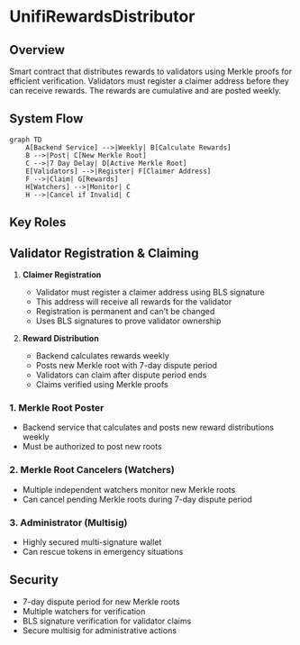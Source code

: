 # UnifiRewardsDistributor

## Overview
Smart contract that distributes rewards to validators using Merkle proofs for efficient verification. Validators must register a claimer address before they can receive rewards. The rewards are cumulative and are posted weekly.

## System Flow

```mermaid
graph TD
    A[Backend Service] -->|Weekly| B[Calculate Rewards]
    B -->|Post| C[New Merkle Root]
    C -->|7 Day Delay| D[Active Merkle Root]
    E[Validators] -->|Register| F[Claimer Address]
    F -->|Claim| G[Rewards]
    H[Watchers] -->|Monitor| C
    H -->|Cancel if Invalid| C
```

## Key Roles

## Validator Registration & Claiming

1. **Claimer Registration**
   - Validator must register a claimer address using BLS signature
   - This address will receive all rewards for the validator
   - Registration is permanent and can't be changed
   - Uses BLS signatures to prove validator ownership

2. **Reward Distribution**
   - Backend calculates rewards weekly
   - Posts new Merkle root with 7-day dispute period
   - Validators can claim after dispute period ends
   - Claims verified using Merkle proofs

### 1. Merkle Root Poster
- Backend service that calculates and posts new reward distributions weekly
- Must be authorized to post new roots

### 2. Merkle Root Cancelers (Watchers)
- Multiple independent watchers monitor new Merkle roots
- Can cancel pending Merkle roots during 7-day dispute period

### 3. Administrator (Multisig)
- Highly secured multi-signature wallet
- Can rescue tokens in emergency situations

## Security

- 7-day dispute period for new Merkle roots
- Multiple watchers for verification
- BLS signature verification for validator claims
- Secure multisig for administrative actions